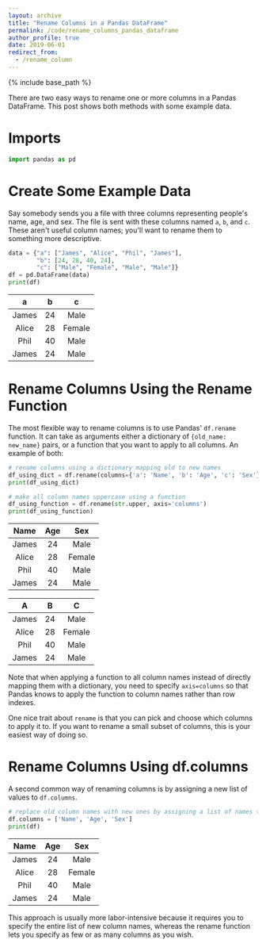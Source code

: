 ```yaml
---
layout: archive
title: "Rename Columns in a Pandas DataFrame"
permalink: /code/rename_columns_pandas_dataframe
author_profile: true
date: 2019-06-01
redirect_from:
  - /rename_column
---
```


{% include base_path %}

There are two easy ways to rename one or more columns in a Pandas DataFrame. This post shows both methods with some example data.

# Imports
```python
import pandas as pd
```

# Create Some Example Data

Say somebody sends you a file with three columns representing people's name, age, and sex. The file is sent with these columns named `a`, `b`, and `c`. These aren't useful column names; you'll want to rename them to something more descriptive. 

```python
data = {"a": ["James", "Alice", "Phil", "James"],
		"b": [24, 28, 40, 24],
		"c": ["Male", "Female", "Male", "Male"]}
df = pd.DataFrame(data)
print(df)
```

**a**|**b**|**c**
:-----:|:-----:|:-----:
James|24|Male
Alice|28|Female
Phil|40|Male
James|24|Male

# Rename Columns Using the Rename Function

The most flexible way to rename columns is to use Pandas' `df.rename` function. It can take as arguments either a dictionary of `{old_name: new_name}` pairs, or a function that you want to apply to all columns. An example of both:

```python
# rename columns using a dictionary mapping old to new names
df_using_dict = df.rename(columns={'a': 'Name', 'b': 'Age', 'c': 'Sex'})
print(df_using_dict)

# make all column names uppercase using a function
df_using_function = df.rename(str.upper, axis='columns')
print(df_using_function)
```

**Name**|**Age**|**Sex**
:-----:|:-----:|:-----:
James|24|Male
Alice|28|Female
Phil|40|Male
James|24|Male

**A**|**B**|**C**
:-----:|:-----:|:-----:
James|24|Male
Alice|28|Female
Phil|40|Male
James|24|Male

Note that when applying a function to all column names instead of directly mapping them with a dictionary, you need to specify `axis=columns` so that Pandas knows to apply the function to column names rather than row indexes.

One nice trait about `rename` is that you can pick and choose which columns to apply it to. If you want to rename a small subset of columns, this is your easiest way of doing so. 

# Rename Columns Using df.columns

A second common way of renaming columns is by assigning a new list of values to `df.columns`.


```python
# replace old column names with new ones by assigning a list of names to df.columns
df.columns = ['Name', 'Age', 'Sex']
print(df)
```

**Name**|**Age**|**Sex**
:-----:|:-----:|:-----:
James|24|Male
Alice|28|Female
Phil|40|Male
James|24|Male

This approach is usually more labor-intensive because it requires you to specify the entire list of new column names, whereas the rename function lets you specify as few or as many columns as you wish.


